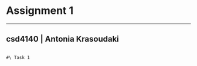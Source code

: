 # Assignment 1
---------------------
## csd4140 | Antonia Krasoudaki
~~~~~~~~~~~~~~~~~~~~~~~~

#\ Task 1
~~~~~~~~~~~~~~~~~~~~~~~~
